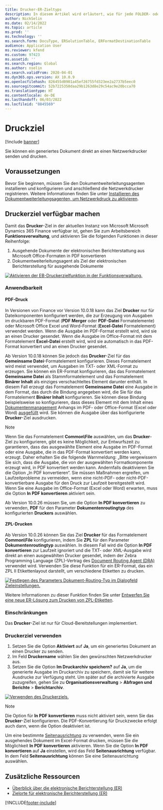 ```yaml
---
title: Drucker-ER-Zieltyps
description: In diesem Artikel wird erläutert, wie für jede FOLDER- oder FILE-Komponente eines EB-Formats (elektronische Berichterstellung) ein Druckerziel konfiguriert werden kann.
author: NickSelin
ms.date: 02/14/2022
ms.topic: article
ms.prod: ''
ms.technology: ''
ms.search.form: DocuType, ERSolutionTable, ERFormatDestinationTable
audience: Application User
ms.reviewer: kfend
ms.custom: 97423
ms.assetid: ''
ms.search.region: Global
ms.author: nselin
ms.search.validFrom: 2020-04-01
ms.dyn365.ops.version: AX 10.0.9
ms.openlocfilehash: 826455d0901a45ef26755fd323ee2a2737b5eec0
ms.sourcegitcommit: 52b7225350daa29b1263d8e29c54ac9e20bcca70
ms.translationtype: HT
ms.contentlocale: de-DE
ms.lasthandoff: 06/03/2022
ms.locfileid: "8845569"
---
```

# <a name="printer-destination"></a><a name="PrinterDestinationType"></a>Druckziel

[!include [banner](../includes/banner.md)]

Sie können ein generiertes Dokument direkt an einen Netzwerkdrucker senden und drucken.

## <a name="prerequisites"></a>Voraussetzungen

Bevor Sie beginnen, müssen Sie den Dokumentweiterleitungsagenten installieren und konfigurieren und anschließend die Netzwerkdrucker registrieren. Weitere Informationen finden Sie unter [Installieren des Dokumentweiterleitungsagenten, um Netzwerkdruck zu aktivieren](./install-document-routing-agent.md).

## <a name="make-the-printer-destination-available"></a>Druckerziel verfügbar machen

Damit das **Drucker**-Ziel in der aktuellen Instanz von Microsoft Microsoft Dynamics 365 Finance verfügbar ist, gehen Sie zum Arbeitsbereich **Funktionsverwaltung**, und aktivieren Sie die folgenden Funktionen in dieser Reihenfolge:

1. Ausgehende Dokumente der elektronischen Berichterstattung aus Microsoft Office-Formaten in PDF konvertieren
2. Dokumentweiterleitungsagent als Ziel der elektronischen Berichterstellung für ausgehende Dokumente

[![Aktivieren der EB-Druckerzielfunktion in der Funktionsverwaltung.](./media/ER_Destinations-EnablePrinterDestinationFeature.png)](./media/ER_Destinations-EnablePrinterDestinationFeature.png)

### <a name="applicability"></a>Anwendbarkeit

#### <a name="pdf-printing"></a>PDF-Druck

In Versionen von Finance vor Version 10.0.18 kann das Ziel **Drucker** nur für Dateikomponenten konfiguriert werden, die zur Erzeugung von Ausgaben im druckbaren PDF-Format (**PDF Merger** oder **PDF-Datei** Formatelemente) oder Microsoft Office Excel und Word-Format (**Excel-Datei** Formatelement) verwendet werden. Wenn die Ausgabe im PDF-Format erstellt wird, wird sie an einen Drucker gesendet. Wenn die Ausgabe im Office-Format mit dem Formatelement **Excel-Datei** erstellt wird, wird sie automatisch in das PDF-Format konvertiert und an einen Drucker gesendet.

Ab Version 10.0.18 können Sie jedoch das **Drucker**-Ziel für das **Gemeinsame Datei**-Formatelement konfigurieren. Dieses Formatelement wird meist verwendet, um Ausgaben im TXT- oder XML-Format zu erzeugen. Sie können ein ER-Format konfigurieren, das das Formatelement **Gemeinsame Datei** als Stammformatelement und das Formatelement **Binärer Inhalt** als einziges verschachteltes Element darunter enthält. In diesem Fall erzeugt das Formatelement **Gemeinsame Datei** eine Ausgabe in dem Format, das durch die Bindung angegeben wird, die Sie für das Formatelement **Binärer Inhalt** konfigurieren. Sie können diese Bindung beispielsweise so konfigurieren, dass dieses Element mit dem Inhalt eines [Dokumentenmanagement](../../fin-ops/organization-administration/configure-document-management.md) Anhangs im PDF- oder Office-Format (Excel oder Word) [ausgefüllt](tasks/er-document-management-files-5.md#modify-the-format-to-populate-attachments-into-generating-messages-in-binary-format) wird. Sie können die Ausgabe über das konfigurierte **Drucker**-Ziel ausdrucken. 

> [!NOTE]
> Wenn Sie das Formatelement **Common\\File** auswählen, um das **Drucker**-Ziel zu konfigurieren, gibt es keine Möglichkeit, zur Entwurfszeit zu garantieren, dass das ausgewählte Element eine Ausgabe im PDF-Format oder eine Ausgabe, die in das PDF-Format konvertiert werden kann, erzeugt. Daher erhalten Sie die folgende Warnmeldung: „Bitte vergewissern Sie sich, dass die Ausgabe, die von der ausgewählten Formatkomponente erzeugt wird, in PDF konvertiert werden kann. Andernfalls deaktivieren Sie die Option „In PDF konvertieren“. Sie müssen Maßnahmen ergreifen, um Laufzeitprobleme zu vermeiden, wenn eine nicht-PDF- oder nicht-PDF-konvertierbare Ausgabe für den Druck zur Laufzeit bereitgestellt wird. Wenn Sie eine Ausgabe im Office-Format (Excel oder Word) erwarten, muss die Option **In PDF konvertieren** aktiviert sein.
>
> Ab Version 10.0.26 müssen Sie, um die Option **In PDF konvertieren** zu verwenden, **PDF** für den Parameter **Dokumentenroutingtyp** des konfigurierten **Druckers** auswählen.

#### <a name="zpl-printing"></a>ZPL-Drucken

Ab Version 10.0.26 können Sie das Ziel **Drucker** für das Formatelement **Common\\File** konfigurieren, indem Sie **ZPL** für den Parameter **Dokumentenroutingtyp** auswählen. In diesem Fall wird die Option **In PDF konvertieren** zur Laufzeit ignoriert und die TXT- oder XML-Ausgabe wird direkt an einen ausgewählten Drucker gesendet, indem der Zebra Programming Language (ZPL)-Vertrag des [Document Routing Agent (DRA)](install-document-routing-agent.md) verwendet wird. Verwenden Sie diese Funktion für ein ER-Format, das ein ZPL II Etikettenlayout darstellt, um verschiedene Etiketten zu drucken.

[![Festlegen des Parameters Dokument-Routing-Typ im Dialogfeld Zieleinstellungen.](./media/ER_Destinations-SetDocumentRoutingType.png)](./media/ER_Destinations-SetDocumentRoutingType.png)

Weitere Informationen zu dieser Funktion finden Sie unter [Entwerfen Sie eine neue ER-Lösung zum Drucken von ZPL-Etiketten](er-design-zpl-labels.md).

### <a name="limitations"></a>Einschränkungen

Das **Drucker**-Ziel ist nur für Cloud-Bereitstellungen implementiert.

### <a name="use-the-printer-destination"></a>Druckerziel verwenden

1. Setzen Sie die Option **Aktiviert** auf **Ja**, um ein generiertes Dokument an einen Drucker zu senden.
2. Im Feld **Druckername** wählen Sie den gewünschten Netzwerkdrucker aus.
3. Setzen Sie die Option **Im Druckarchiv speichern?** auf **Ja**, um die generierte Ausgabe im Druckarchiv zu speichern, damit sie für weitere Ausdrucke zur Verfügung steht. Um später auf die archivierte Ausgabe zuzugreifen, gehen Sie zu **Organisationsverwaltung** \> **Abfragen und Berichte** \> **Berichtarchiv**.

[![Verwenden des Druckerziels.](./media/ER_Destinations-PrinterDestination.png)](./media/ER_Destinations-PrinterDestination.png)

> [!NOTE]
> Die Option für **In PDF konvertieren** muss nicht aktiviert sein, wenn Sie das **Drucker**-Ziel konfigurieren. Die PDF-Konvertierung für Druckzwecke erfolgt auch dann, wenn die Option deaktiviert ist.

Um eine bestimmte [Seitenausrichtung](electronic-reporting-destinations.md#SelectPdfPageOrientation) zu verwenden, wenn Sie ein ausgehendes Dokument im Excel-Format drucken, müssen Sie die Möglichkeit **In PDF konvertieren** aktivieren. Wenn Sie die Option **In PDF konvertieren** auf **Ja** einstellen, wird das Feld **Seitenausrichtung** verfügbar. In dem Feld **Seitenausrichtung** können Sie eine Seitenausrichtung auswählen.

## <a name="additional-resources"></a>Zusätzliche Ressourcen

- [Überblick über die elektronische Berichterstellung (ER)](general-electronic-reporting.md)
- [Zielorte für elektronische Berichterstellung (ER)](electronic-reporting-destinations.md)


[!INCLUDE[footer-include](../../../includes/footer-banner.md)]
